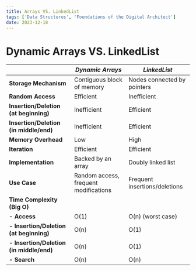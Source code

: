 ```yaml
---
title: Arrays VS. LinkedList
tags: ['Data Structures', 'Foundations of the Digital Architect']
date: 2023-12-18
---
```

# Dynamic Arrays VS. LinkedList

|        | *Dynamic Arrays*                          | *LinkedList*                         |
|--------|------------------------------------|------------------------------------|
| **Storage Mechanism** | Contiguous block of memory | Nodes connected by pointers       |
| **Random Access** | Efficient                        | Inefficient                       |
| **Insertion/Deletion (at beginning)** | Inefficient                        | Efficient                         |
| **Insertion/Deletion (in middle/end)** | Inefficient                        | Efficient                         |
| **Memory Overhead** | Low                                | High                               |
| **Iteration** | Efficient                        | Efficient                         |
| **Implementation** | Backed by an array                | Doubly linked list                 |
| **Use Case** | Random access, frequent modifications | Frequent insertions/deletions      |
| **Time Complexity (Big O)** |                                    |                                    |
| **- Access**   | O(1)                               | O(n) (worst case)                  |
| **- Insertion/Deletion (at beginning)** | O(n)                        | O(1)                               |
| **- Insertion/Deletion (in middle/end)** | O(n)                    | O(1)                               |
| **- Search**   | O(n)                               | O(n)                               |
